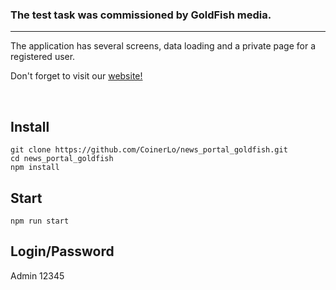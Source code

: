 

### The test task was commissioned by GoldFish media.
---
The application has several screens, data loading and a private page for a registered user.

Don't forget to visit our [website!](https://news-portal-goldfish.vercel.app/)

<br>

## Install

    git clone https://github.com/CoinerLo/news_portal_goldfish.git
    cd news_portal_goldfish
    npm install

## Start

    npm run start

## Login/Password

Admin
12345
